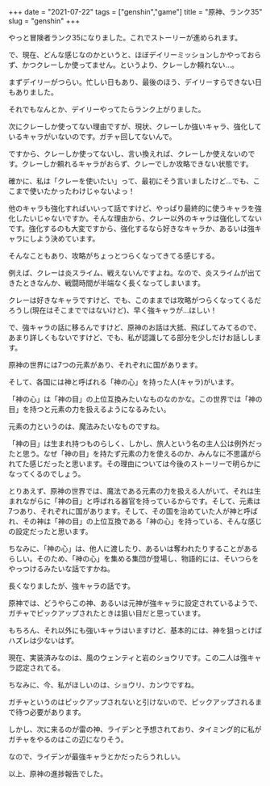 +++
date = "2021-07-22"
tags = ["genshin","game"]
title = "原神、ランク35"
slug = "genshin"
+++

やっと冒険者ランク35になりました。これでストーリーが進められます。

で、現在、どんな感じなのかというと、ほぼデイリーミッションしかやっておらず、かつクレーしか使ってません。というより、クレーしか頼れない...。

まずデイリーがつらい。忙しい日もあり、最後のほう、デイリーすらできない日もありました。

それでもなんとか、デイリーやってたらランク上がりました。

次にクレーしか使ってない理由ですが、現状、クレーしか強いキャラ、強化しているキャラがいないのです。ガチャ回してないんで。

ですから、クレーしか使ってないし、言い換えれば、クレーしか使えないのです。クレーしか頼れるキャラがおらず、クレーでしか攻略できない状態です。

確かに、私は「クレーを使いたい」って、最初にそう言いましたけど...でも、ここまで使いたかったわけじゃないよっ！

他のキャラも強化すればいいって話ですけど、やっぱり最終的に使うキャラを強化したいじゃないですか。そんな理由から、クレー以外のキャラは強化してないです。強化するのも大変ですから、強化するなら好きなキャラか、あるいは強キャラにしよう決めています。

そんなこともあり、攻略がちょっとつらくなってきてる感じする。

例えば、クレーは炎スライム、戦えないんですよね。なので、炎スライムが出てきたときなんか、戦闘時間が半端なく長くなってしまいます。

クレーは好きなキャラですけど、でも、このままでは攻略がつらくなってくるだろうし(現在はそこまでではないけど)、早く強キャラが...ほしい！

で、強キャラの話に移るんですけど、原神のお話は大抵、飛ばしてみてるので、あまり詳しくもないですけど、でも、私が認識してる部分を少しだけお話しします。

原神の世界には7つの元素があり、それぞれに国があります。

そして、各国には神と呼ばれる「神の心」を持った人(キャラ)がいます。

「神の心」は「神の目」の上位互換みたいなものなのかな。この世界では「神の目」を持つと元素の力を扱えるようになるみたい。

元素の力というのは、魔法みたいなものですね。

「神の目」は生まれ持つものらしく、しかし、旅人という名の主人公は例外だったと思う。なぜ「神の目」を持たず元素の力を使えるのか、みんなに不思議がられてた感じだったと思います。その理由については今後のストーリーで明らかになってくるのでしょう。

とりあえず、原神の世界では、魔法である元素の力を扱える人がいて、それは生まれながらに「神の目」と呼ばれる器官を持っているからです。そして、元素は7つあり、それぞれに国があります。そして、その国を治めていた人が神と呼ばれ、その神は「神の目」の上位互換である「神の心」を持っている、そんな感じの設定だったと思います。

ちなみに、「神の心」は、他人に渡したり、あるいは奪われたりすることがあるらしい。そのため、「神の心」を集める集団が登場し、物語的には、そいつらをやっつけるみたいな話ですかね。

長くなりましたが、強キャラの話です。

原神では、どうやらこの神、あるいは元神が強キャラに設定されているようで、ガチャでピックアップされたときは狙い目だと思っています。

もちろん、それ以外にも強いキャラはいますけど、基本的には、神を狙っとけばハズレは少ないはず。

現在、実装済みなのは、風のウェンティと岩のショウリです。この二人は強キャラ認定されてる。

ちなみに、今、私がほしいのは、ショウリ、カンウですね。

ガチャというのはピックアップされないと引けないので、ピックアップされるまで待つ必要があります。

しかし、次に来るのが雷の神、ライデンと予想されており、タイミング的に私がガチャをやるのはこの辺になりそう。

なので、ライデンが最強キャラとかだったらうれしい。

以上、原神の進捗報告でした。

